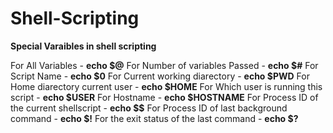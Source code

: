 # Shell-Scripting


**Special Varaibles in shell scripting**

For All Variables - **echo $@**
For Number of variables Passed  - **echo $#**
For Script Name - **echo $0**
For Current working diarectory - **echo $PWD**
For Home diarectory current user - **echo $HOME**
For Which user is running this script - **echo $USER**
For Hostname - **echo $HOSTNAME**
For Process ID of the current shellscript - **echo $$**
For Process ID of last background command - **echo $!**
For the exit status of the last command - **echo $?**







